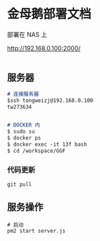 # 金母鹅部署文档



部署在 NAS 上

http://192.168.0.100:2000/



```

```



## 服务器

```markdown
# 连接服务器
$ssh tongweizj@192.168.0.100
tw273634


# DOCKER 内
$ sudo su
$ docker ps
$ docker exec -it 13f bash
$ cd /workspace/GGF
```



### 代码更新

```
git pull

```





## 服务操作



```
# 启动
pm2 start server.js
```

